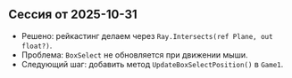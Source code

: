 ﻿## Сессия от 2025-10-31


- Решено: рейкастинг делаем через `Ray.Intersects(ref Plane, out float?)`.  
- Проблема: `BoxSelect` не обновляется при движении мыши.  
- Следующий шаг: добавить метод `UpdateBoxSelectPosition()` в `Game1`.  
